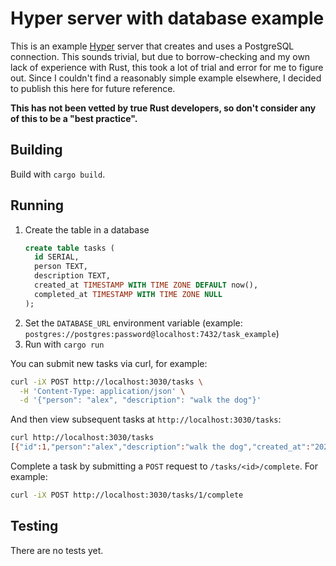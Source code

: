 # Hyper server with database example

This is an example [Hyper](https://hyper.rs) server that creates and uses a PostgreSQL connection. This sounds trivial, but due to borrow-checking and my own lack of experience with Rust, this took a lot of trial and error for me to figure out. Since I couldn't find a reasonably simple example elsewhere, I decided to publish this here for future reference.

**This has not been vetted by true Rust developers, so don't consider any of this to be a "best practice".** 

## Building

Build with `cargo build`.

## Running

 1. Create the table in a database
    ```sql
    create table tasks (
      id SERIAL,
      person TEXT,
      description TEXT,
      created_at TIMESTAMP WITH TIME ZONE DEFAULT now(),
      completed_at TIMESTAMP WITH TIME ZONE NULL
    );
    ```
 2. Set the `DATABASE_URL` environment variable (example: `postgres://postgres:password@localhost:7432/task_example`)
 3. Run with `cargo run`

You can submit new tasks via curl, for example:

```sh
curl -iX POST http://localhost:3030/tasks \
  -H 'Content-Type: application/json' \
  -d '{"person": "alex", "description": "walk the dog"}'
```

And then view subsequent tasks at `http://localhost:3030/tasks`:

```sh
curl http://localhost:3030/tasks
[{"id":1,"person":"alex","description":"walk the dog","created_at":"2022-07-17T22:13:14.819717Z","completed_at":null}]
```

Complete a task by submitting a `POST` request to `/tasks/<id>/complete`. For example:

```sh
curl -iX POST http://localhost:3030/tasks/1/complete
```

## Testing

There are no tests yet.
